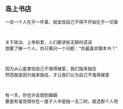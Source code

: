 
## 岛上书店

一旦一个人在乎一件事，就发现自己不得不开始在乎一切事

<br/>

关于政治、上帝和爱，人们都讲些无聊的谎话  
想要了解一个人，你只需问一个问题：“你最喜欢哪本书？”

<br/>

因为从心底害怕自己不值得被爱，我们独来独往  
然而就是因为独来独往，才让我们以为自己不值得被爱

<br/>

有一天，你也许会想到婚姻  
要是有谁觉得你在一屋子人中是独一无二的，就选那个人吧

<br/>
